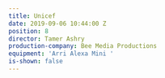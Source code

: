 ```yaml
---
title: Unicef
date: 2019-09-06 10:44:00 Z
position: 8
director: Tamer Ashry
production-company: Bee Media Productions
equipment: 'Arri Alexa Mini '
is-shown: false
---
```



